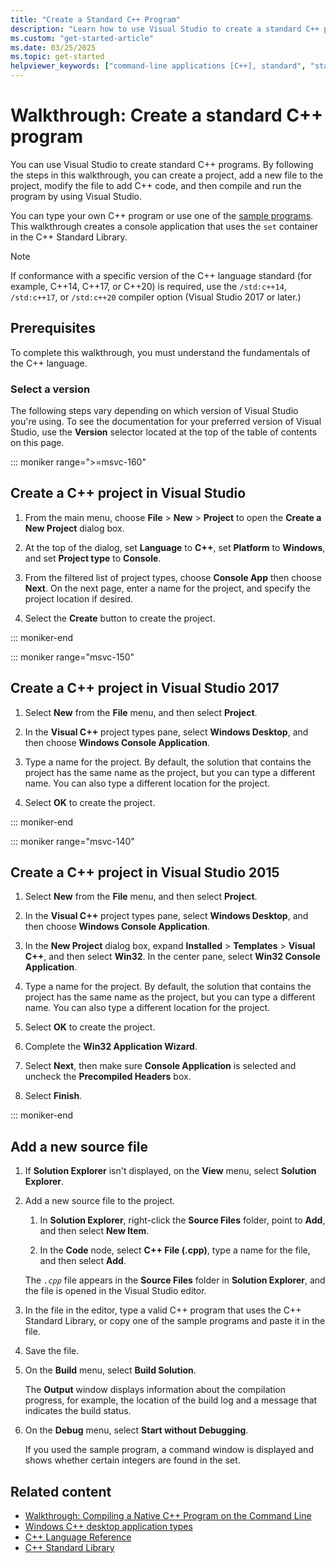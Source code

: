 ```yaml
---
title: "Create a Standard C++ Program"
description: "Learn how to use Visual Studio to create a standard C++ project, and then compile and run the program."
ms.custom: "get-started-article"
ms.date: 03/25/2025
ms.topic: get-started
helpviewer_keywords: ["command-line applications [C++], standard", "standard applications [C++]"]
---
```

# Walkthrough: Create a standard C++ program

You can use Visual Studio to create standard C++ programs. By following the steps in this walkthrough, you can create a project, add a new file to the project, modify the file to add C++ code, and then compile and run the program by using Visual Studio.

You can type your own C++ program or use one of the [sample programs](../overview/visual-cpp-samples.md). This walkthrough creates a console application that uses the `set` container in the C++ Standard Library.

> [!NOTE]
> If conformance with a specific version of the C++ language standard (for example, C++14, C++17, or C++20) is required, use the `/std:c++14`, `/std:c++17`, or `/std:c++20` compiler option (Visual Studio 2017 or later.)

## Prerequisites

To complete this walkthrough, you must understand the fundamentals of the C++ language.

### Select a version

The following steps vary depending on which version of Visual Studio you're using. To see the documentation for your preferred version of Visual Studio, use the **Version** selector located at the top of the table of contents on this page.

::: moniker range=">=msvc-160"

## Create a C++ project in Visual Studio

1. From the main menu, choose **File** > **New** > **Project** to open the **Create a New Project** dialog box.

1. At the top of the dialog, set **Language** to **C++**, set **Platform** to **Windows**, and set **Project type** to **Console**.

1. From the filtered list of project types, choose **Console App** then choose **Next**. On the next page, enter a name for the project, and specify the project location if desired.

1. Select the **Create** button to create the project.

::: moniker-end

::: moniker range="msvc-150"

## Create a C++ project in Visual Studio 2017

1. Select **New** from the **File** menu, and then select **Project**.

1. In the **Visual C++** project types pane, select **Windows Desktop**, and then choose **Windows Console Application**.

1. Type a name for the project. By default, the solution that contains the project has the same name as the project, but you can type a different name. You can also type a different location for the project.

1. Select **OK** to create the project.

::: moniker-end

::: moniker range="msvc-140"

## Create a C++ project in Visual Studio 2015

1. Select **New** from the **File** menu, and then select **Project**.

1. In the **Visual C++** project types pane, select **Windows Desktop**, and then choose **Windows Console Application**.

1. In the **New Project** dialog box, expand **Installed** > **Templates** > **Visual C++**, and then select **Win32**. In the center pane, select **Win32 Console Application**.

1. Type a name for the project. By default, the solution that contains the project has the same name as the project, but you can type a different name. You can also type a different location for the project.

1. Select **OK** to create the project.

1. Complete the **Win32 Application Wizard**.

1. Select **Next**, then make sure **Console Application** is selected and uncheck the **Precompiled Headers** box.

1. Select **Finish**.

::: moniker-end

## Add a new source file

1. If **Solution Explorer** isn't displayed, on the **View** menu, select **Solution Explorer**.

1. Add a new source file to the project.

   1. In **Solution Explorer**, right-click the **Source Files** folder, point to **Add**, and then select **New Item**.

   1. In the **Code** node, select **C++ File (.cpp)**, type a name for the file, and then select **Add**.

   The *`.cpp`* file appears in the **Source Files** folder in **Solution Explorer**, and the file is opened in the Visual Studio editor.

1. In the file in the editor, type a valid C++ program that uses the C++ Standard Library, or copy one of the sample programs and paste it in the file.

1. Save the file.

1. On the **Build** menu, select **Build Solution**.

   The **Output** window displays information about the compilation progress, for example, the location of the build log and a message that indicates the build status.

1. On the **Debug** menu, select **Start without Debugging**.

   If you used the sample program, a command window is displayed and shows whether certain integers are found in the set.

## Related content

- [Walkthrough: Compiling a Native C++ Program on the Command Line](../build/walkthrough-compiling-a-native-cpp-program-on-the-command-line.md)
- [Windows C++ desktop application types](./overview-of-windows-programming-in-cpp.md)
- [C++ Language Reference](../cpp/cpp-language-reference.md)
- [C++ Standard Library](../standard-library/cpp-standard-library-reference.md)
